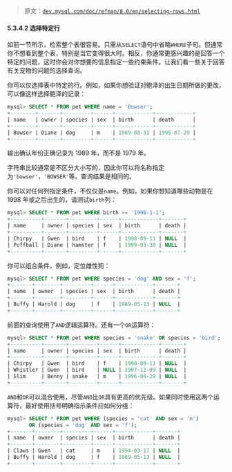 > 原文：[`dev.mysql.com/doc/refman/8.0/en/selecting-rows.html`](https://dev.mysql.com/doc/refman/8.0/en/selecting-rows.html)

#### 5.3.4.2 选择特定行

如前一节所示，检索整个表很容易。只需从`SELECT`语句中省略`WHERE`子句。但通常你不想看到整个表，特别是当它变得很大时。相反，你通常更感兴趣的是回答一个特定的问题，这时你会对你想要的信息指定一些约束条件。让我们看一些关于回答有关宠物的问题的选择查询。

你可以仅选择表中特定的行。例如，如果你想验证对鲍泽的出生日期所做的更改，可以像这样选择鲍泽的记录：

```sql
mysql> SELECT * FROM pet WHERE name = 'Bowser';
+--------+-------+---------+------+------------+------------+
| name   | owner | species | sex  | birth      | death      |
+--------+-------+---------+------+------------+------------+
| Bowser | Diane | dog     | m    | 1989-08-31 | 1995-07-29 |
+--------+-------+---------+------+------------+------------+
```

输出确认年份正确记录为 1989 年，而不是 1979 年。

字符串比较通常是不区分大小写的，因此你可以将名称指定为`'bowser'`，`'BOWSER'`等。查询结果是相同的。

你可以对任何列指定条件，不仅仅是`name`。例如，如果你想知道哪些动物是在 1998 年或之后出生的，请测试`birth`列：

```sql
mysql> SELECT * FROM pet WHERE birth >= '1998-1-1';
+----------+-------+---------+------+------------+-------+
| name     | owner | species | sex  | birth      | death |
+----------+-------+---------+------+------------+-------+
| Chirpy   | Gwen  | bird    | f    | 1998-09-11 | NULL  |
| Puffball | Diane | hamster | f    | 1999-03-30 | NULL  |
+----------+-------+---------+------+------------+-------+
```

你可以组合条件，例如，定位雌性狗：

```sql
mysql> SELECT * FROM pet WHERE species = 'dog' AND sex = 'f';
+-------+--------+---------+------+------------+-------+
| name  | owner  | species | sex  | birth      | death |
+-------+--------+---------+------+------------+-------+
| Buffy | Harold | dog     | f    | 1989-05-13 | NULL  |
+-------+--------+---------+------+------------+-------+
```

前面的查询使用了`AND`逻辑运算符。还有一个`OR`运算符：

```sql
mysql> SELECT * FROM pet WHERE species = 'snake' OR species = 'bird';
+----------+-------+---------+------+------------+-------+
| name     | owner | species | sex  | birth      | death |
+----------+-------+---------+------+------------+-------+
| Chirpy   | Gwen  | bird    | f    | 1998-09-11 | NULL  |
| Whistler | Gwen  | bird    | NULL | 1997-12-09 | NULL  |
| Slim     | Benny | snake   | m    | 1996-04-29 | NULL  |
+----------+-------+---------+------+------------+-------+
```

`AND`和`OR`可以混合使用，尽管`AND`比`OR`具有更高的优先级。如果同时使用这两个运算符，最好使用括号明确指示条件应如何分组：

```sql
mysql> SELECT * FROM pet WHERE (species = 'cat' AND sex = 'm')
       OR (species = 'dog' AND sex = 'f');
+-------+--------+---------+------+------------+-------+
| name  | owner  | species | sex  | birth      | death |
+-------+--------+---------+------+------------+-------+
| Claws | Gwen   | cat     | m    | 1994-03-17 | NULL  |
| Buffy | Harold | dog     | f    | 1989-05-13 | NULL  |
+-------+--------+---------+------+------------+-------+
```
